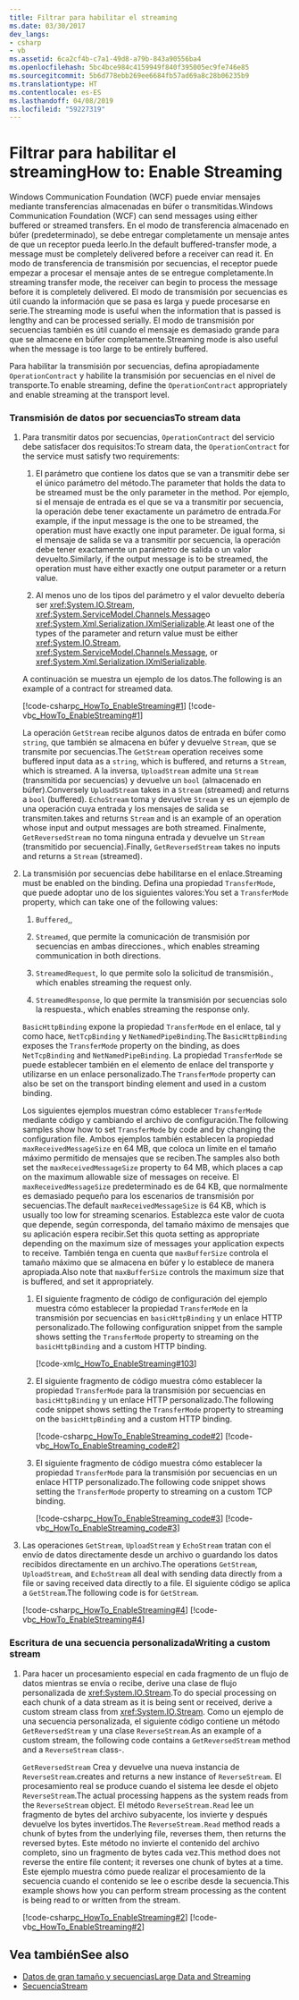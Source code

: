 ```yaml
---
title: Filtrar para habilitar el streaming
ms.date: 03/30/2017
dev_langs:
- csharp
- vb
ms.assetid: 6ca2cf4b-c7a1-49d8-a79b-843a90556ba4
ms.openlocfilehash: 5bc4bce984c4159949f840f395005ec9fe746e85
ms.sourcegitcommit: 5b6d778ebb269ee6684fb57ad69a8c28b06235b9
ms.translationtype: HT
ms.contentlocale: es-ES
ms.lasthandoff: 04/08/2019
ms.locfileid: "59227319"
---
```

# <a name="how-to-enable-streaming"></a><span data-ttu-id="220e0-102">Filtrar para habilitar el streaming</span><span class="sxs-lookup"><span data-stu-id="220e0-102">How to: Enable Streaming</span></span>
<span data-ttu-id="220e0-103">Windows Communication Foundation (WCF) puede enviar mensajes mediante transferencias almacenadas en búfer o transmitidas.</span><span class="sxs-lookup"><span data-stu-id="220e0-103">Windows Communication Foundation (WCF) can send messages using either buffered or streamed transfers.</span></span> <span data-ttu-id="220e0-104">En el modo de transferencia almacenado en búfer (predeterminado), se debe entregar completamente un mensaje antes de que un receptor pueda leerlo.</span><span class="sxs-lookup"><span data-stu-id="220e0-104">In the default buffered-transfer mode, a message must be completely delivered before a receiver can read it.</span></span> <span data-ttu-id="220e0-105">En modo de transferencia de transmisión por secuencias, el receptor puede empezar a procesar el mensaje antes de se entregue completamente.</span><span class="sxs-lookup"><span data-stu-id="220e0-105">In streaming transfer mode, the receiver can begin to process the message before it is completely delivered.</span></span> <span data-ttu-id="220e0-106">El modo de transmisión por secuencias es útil cuando la información que se pasa es larga y puede procesarse en serie.</span><span class="sxs-lookup"><span data-stu-id="220e0-106">The streaming mode is useful when the information that is passed is lengthy and can be processed serially.</span></span> <span data-ttu-id="220e0-107">El modo de transmisión por secuencias también es útil cuando el mensaje es demasiado grande para que se almacene en búfer completamente.</span><span class="sxs-lookup"><span data-stu-id="220e0-107">Streaming mode is also useful when the message is too large to be entirely buffered.</span></span>  
  
 <span data-ttu-id="220e0-108">Para habilitar la transmisión por secuencias, defina apropiadamente `OperationContract` y habilite la transmisión por secuencias en el nivel de transporte.</span><span class="sxs-lookup"><span data-stu-id="220e0-108">To enable streaming, define the `OperationContract` appropriately and enable streaming at the transport level.</span></span>  
  
### <a name="to-stream-data"></a><span data-ttu-id="220e0-109">Transmisión de datos por secuencias</span><span class="sxs-lookup"><span data-stu-id="220e0-109">To stream data</span></span>  
  
1.  <span data-ttu-id="220e0-110">Para transmitir datos por secuencias, `OperationContract` del servicio debe satisfacer dos requisitos:</span><span class="sxs-lookup"><span data-stu-id="220e0-110">To stream data, the `OperationContract` for the service must satisfy two requirements:</span></span>  
  
    1.  <span data-ttu-id="220e0-111">El parámetro que contiene los datos que se van a transmitir debe ser el único parámetro del método.</span><span class="sxs-lookup"><span data-stu-id="220e0-111">The parameter that holds the data to be streamed must be the only parameter in the method.</span></span> <span data-ttu-id="220e0-112">Por ejemplo, si el mensaje de entrada es el que se va a transmitir por secuencia, la operación debe tener exactamente un parámetro de entrada.</span><span class="sxs-lookup"><span data-stu-id="220e0-112">For example, if the input message is the one to be streamed, the operation must have exactly one input parameter.</span></span> <span data-ttu-id="220e0-113">De igual forma, si el mensaje de salida se va a transmitir por secuencia, la operación debe tener exactamente un parámetro de salida o un valor devuelto.</span><span class="sxs-lookup"><span data-stu-id="220e0-113">Similarly, if the output message is to be streamed, the operation must have either exactly one output parameter or a return value.</span></span>  
  
    2.  <span data-ttu-id="220e0-114">Al menos uno de los tipos del parámetro y el valor devuelto debería ser <xref:System.IO.Stream>, <xref:System.ServiceModel.Channels.Message>o <xref:System.Xml.Serialization.IXmlSerializable>.</span><span class="sxs-lookup"><span data-stu-id="220e0-114">At least one of the types of the parameter and return value must be either <xref:System.IO.Stream>, <xref:System.ServiceModel.Channels.Message>, or <xref:System.Xml.Serialization.IXmlSerializable>.</span></span>  
  
     <span data-ttu-id="220e0-115">A continuación se muestra un ejemplo de los datos.</span><span class="sxs-lookup"><span data-stu-id="220e0-115">The following is an example of a contract for streamed data.</span></span>  
  
     [!code-csharp[c_HowTo_EnableStreaming#1](../../../../samples/snippets/csharp/VS_Snippets_CFX/c_howto_enablestreaming/cs/service.cs#1)]
     [!code-vb[c_HowTo_EnableStreaming#1](../../../../samples/snippets/visualbasic/VS_Snippets_CFX/c_howto_enablestreaming/vb/service.vb#1)]  
  
     <span data-ttu-id="220e0-116">La operación `GetStream` recibe algunos datos de entrada en búfer como `string`, que también se almacena en búfer y devuelve `Stream`, que se transmite por secuencias.</span><span class="sxs-lookup"><span data-stu-id="220e0-116">The `GetStream` operation receives some buffered input data as a `string`, which is buffered, and returns a `Stream`, which is streamed.</span></span> <span data-ttu-id="220e0-117">A la inversa, `UploadStream` admite una `Stream` (transmitida por secuencias) y devuelve un `bool` (almacenado en búfer).</span><span class="sxs-lookup"><span data-stu-id="220e0-117">Conversely `UploadStream` takes in a `Stream` (streamed) and returns a `bool` (buffered).</span></span> `EchoStream` <span data-ttu-id="220e0-118">toma y devuelve `Stream` y es un ejemplo de una operación cuya entrada y los mensajes de salida se transmiten.</span><span class="sxs-lookup"><span data-stu-id="220e0-118">takes and returns `Stream` and is an example of an operation whose input and output messages are both streamed.</span></span> <span data-ttu-id="220e0-119">Finalmente, `GetReversedStream` no toma ninguna entrada y devuelve un `Stream` (transmitido por secuencia).</span><span class="sxs-lookup"><span data-stu-id="220e0-119">Finally, `GetReversedStream` takes no inputs and returns a `Stream` (streamed).</span></span>  
  
2.  <span data-ttu-id="220e0-120">La transmisión por secuencias debe habilitarse en el enlace.</span><span class="sxs-lookup"><span data-stu-id="220e0-120">Streaming must be enabled on the binding.</span></span> <span data-ttu-id="220e0-121">Defina una propiedad `TransferMode`, que puede adoptar uno de los siguientes valores:</span><span class="sxs-lookup"><span data-stu-id="220e0-121">You set a `TransferMode` property, which can take one of the following values:</span></span>  
  
    1.  `Buffered`<span data-ttu-id="220e0-122">,</span><span class="sxs-lookup"><span data-stu-id="220e0-122">,</span></span>  
  
    2.  `Streamed`<span data-ttu-id="220e0-123">, que permite la comunicación de transmisión por secuencias en ambas direcciones.</span><span class="sxs-lookup"><span data-stu-id="220e0-123">, which enables streaming communication in both directions.</span></span>  
  
    3.  `StreamedRequest`<span data-ttu-id="220e0-124">, lo que permite solo la solicitud de transmisión.</span><span class="sxs-lookup"><span data-stu-id="220e0-124">, which enables streaming the request only.</span></span>  
  
    4.  `StreamedResponse`<span data-ttu-id="220e0-125">, lo que permite la transmisión por secuencias solo la respuesta.</span><span class="sxs-lookup"><span data-stu-id="220e0-125">, which enables streaming the response only.</span></span>  
  
     <span data-ttu-id="220e0-126">`BasicHttpBinding` expone la propiedad `TransferMode` en el enlace, tal y como hace, `NetTcpBinding` y `NetNamedPipeBinding`.</span><span class="sxs-lookup"><span data-stu-id="220e0-126">The `BasicHttpBinding` exposes the `TransferMode` property on the binding, as does `NetTcpBinding` and `NetNamedPipeBinding`.</span></span> <span data-ttu-id="220e0-127">La propiedad `TransferMode` se puede establecer también en el elemento de enlace del transporte y utilizarse en un enlace personalizado.</span><span class="sxs-lookup"><span data-stu-id="220e0-127">The `TransferMode` property can also be set on the transport binding element and used in a custom binding.</span></span>  
  
     <span data-ttu-id="220e0-128">Los siguientes ejemplos muestran cómo establecer `TransferMode` mediante código y cambiando el archivo de configuración.</span><span class="sxs-lookup"><span data-stu-id="220e0-128">The following samples show how to set `TransferMode` by code and by changing the configuration file.</span></span> <span data-ttu-id="220e0-129">Ambos ejemplos también establecen la propiedad `maxReceivedMessageSize` en 64 MB, que coloca un límite en el tamaño máximo permitido de mensajes que se reciben.</span><span class="sxs-lookup"><span data-stu-id="220e0-129">The samples also both set the `maxReceivedMessageSize` property to 64 MB, which places a cap on the maximum allowable size of messages on receive.</span></span> <span data-ttu-id="220e0-130">El `maxReceivedMessageSize` predeterminado es de 64 KB, que normalmente es demasiado pequeño para los escenarios de transmisión por secuencias.</span><span class="sxs-lookup"><span data-stu-id="220e0-130">The default `maxReceivedMessageSize` is 64 KB, which is usually too low for streaming scenarios.</span></span> <span data-ttu-id="220e0-131">Establezca este valor de cuota que depende, según corresponda, del tamaño máximo de mensajes que su aplicación espera recibir.</span><span class="sxs-lookup"><span data-stu-id="220e0-131">Set this quota setting as appropriate depending on the maximum size of messages your application expects to receive.</span></span> <span data-ttu-id="220e0-132">También tenga en cuenta que `maxBufferSize` controla el tamaño máximo que se almacena en búfer y lo establece de manera apropiada.</span><span class="sxs-lookup"><span data-stu-id="220e0-132">Also note that `maxBufferSize` controls the maximum size that is buffered, and set it appropriately.</span></span>  
  
    1.  <span data-ttu-id="220e0-133">El siguiente fragmento de código de configuración del ejemplo muestra cómo establecer la propiedad `TransferMode` en la transmisión por secuencias en `basicHttpBinding` y un enlace HTTP personalizado.</span><span class="sxs-lookup"><span data-stu-id="220e0-133">The following configuration snippet from the sample shows setting the `TransferMode` property to streaming on the `basicHttpBinding` and a custom HTTP binding.</span></span>  
  
         [!code-xml[c_HowTo_EnableStreaming#103](../../../../samples/snippets/csharp/VS_Snippets_CFX/c_howto_enablestreaming/common/app.config#103)]   
  
    2.  <span data-ttu-id="220e0-134">El siguiente fragmento de código muestra cómo establecer la propiedad `TransferMode` para la transmisión por secuencias en `basicHttpBinding` y un enlace HTTP personalizado.</span><span class="sxs-lookup"><span data-stu-id="220e0-134">The following code snippet shows setting the `TransferMode` property to streaming on the `basicHttpBinding` and a custom HTTP binding.</span></span>  
  
         [!code-csharp[c_HowTo_EnableStreaming_code#2](../../../../samples/snippets/csharp/VS_Snippets_CFX/c_howto_enablestreaming_code/cs/c_howto_enablestreaming_code.cs#2)]
         [!code-vb[c_HowTo_EnableStreaming_code#2](../../../../samples/snippets/visualbasic/VS_Snippets_CFX/c_howto_enablestreaming_code/vb/c_howto_enablestreaming_code.vb#2)]  
  
    3.  <span data-ttu-id="220e0-135">El siguiente fragmento de código muestra cómo establecer la propiedad `TransferMode` para la transmisión por secuencias en un enlace HTTP personalizado.</span><span class="sxs-lookup"><span data-stu-id="220e0-135">The following code snippet shows setting the `TransferMode` property to streaming on a custom TCP binding.</span></span>  
  
         [!code-csharp[c_HowTo_EnableStreaming_code#3](../../../../samples/snippets/csharp/VS_Snippets_CFX/c_howto_enablestreaming_code/cs/c_howto_enablestreaming_code.cs#3)]
         [!code-vb[c_HowTo_EnableStreaming_code#3](../../../../samples/snippets/visualbasic/VS_Snippets_CFX/c_howto_enablestreaming_code/vb/c_howto_enablestreaming_code.vb#3)]  
  
3.  <span data-ttu-id="220e0-136">Las operaciones `GetStream`, `UploadStream` y `EchoStream` tratan con el envío de datos directamente desde un archivo o guardando los datos recibidos directamente en un archivo.</span><span class="sxs-lookup"><span data-stu-id="220e0-136">The operations `GetStream`, `UploadStream`, and `EchoStream` all deal with sending data directly from a file or saving received data directly to a file.</span></span> <span data-ttu-id="220e0-137">El siguiente código se aplica a `GetStream`.</span><span class="sxs-lookup"><span data-stu-id="220e0-137">The following code is for `GetStream`.</span></span>  
  
     [!code-csharp[c_HowTo_EnableStreaming#4](../../../../samples/snippets/csharp/VS_Snippets_CFX/c_howto_enablestreaming/cs/service.cs#4)]
     [!code-vb[c_HowTo_EnableStreaming#4](../../../../samples/snippets/visualbasic/VS_Snippets_CFX/c_howto_enablestreaming/vb/service.vb#4)]  
  
### <a name="writing-a-custom-stream"></a><span data-ttu-id="220e0-138">Escritura de una secuencia personalizada</span><span class="sxs-lookup"><span data-stu-id="220e0-138">Writing a custom stream</span></span>  
  
1.  <span data-ttu-id="220e0-139">Para hacer un procesamiento especial en cada fragmento de un flujo de datos mientras se envía o recibe, derive una clase de flujo personalizada de <xref:System.IO.Stream>.</span><span class="sxs-lookup"><span data-stu-id="220e0-139">To do special processing on each chunk of a data stream as it is being sent or received, derive a custom stream class from <xref:System.IO.Stream>.</span></span> <span data-ttu-id="220e0-140">Como un ejemplo de una secuencia personalizada, el siguiente código contiene un método `GetReversedStream` y una clase `ReverseStream`.</span><span class="sxs-lookup"><span data-stu-id="220e0-140">As an example of a custom stream, the following code contains a `GetReversedStream` method and a `ReverseStream` class-.</span></span>  
  
     `GetReversedStream` <span data-ttu-id="220e0-141">Crea y devuelve una nueva instancia de `ReverseStream`.</span><span class="sxs-lookup"><span data-stu-id="220e0-141">creates and returns a new instance of `ReverseStream`.</span></span> <span data-ttu-id="220e0-142">El procesamiento real se produce cuando el sistema lee desde el objeto `ReverseStream`.</span><span class="sxs-lookup"><span data-stu-id="220e0-142">The actual processing happens as the system reads from the `ReverseStream` object.</span></span> <span data-ttu-id="220e0-143">El método `ReverseStream.Read` lee un fragmento de bytes del archivo subyacente, los invierte y después devuelve los bytes invertidos.</span><span class="sxs-lookup"><span data-stu-id="220e0-143">The `ReverseStream.Read` method reads a chunk of bytes from the underlying file, reverses them, then returns the reversed bytes.</span></span> <span data-ttu-id="220e0-144">Este método no invierte el contenido del archivo completo, sino un fragmento de bytes cada vez.</span><span class="sxs-lookup"><span data-stu-id="220e0-144">This method does not reverse the entire file content; it reverses one chunk of bytes at a time.</span></span> <span data-ttu-id="220e0-145">Este ejemplo muestra cómo puede realizar el procesamiento de la secuencia cuando el contenido se lee o escribe desde la secuencia.</span><span class="sxs-lookup"><span data-stu-id="220e0-145">This example shows how you can perform stream processing as the content is being read to or written from the stream.</span></span>  
  
     [!code-csharp[c_HowTo_EnableStreaming#2](../../../../samples/snippets/csharp/VS_Snippets_CFX/c_howto_enablestreaming/cs/service.cs#2)]
     [!code-vb[c_HowTo_EnableStreaming#2](../../../../samples/snippets/visualbasic/VS_Snippets_CFX/c_howto_enablestreaming/vb/service.vb#2)]  
  
## <a name="see-also"></a><span data-ttu-id="220e0-146">Vea también</span><span class="sxs-lookup"><span data-stu-id="220e0-146">See also</span></span>

- [<span data-ttu-id="220e0-147">Datos de gran tamaño y secuencias</span><span class="sxs-lookup"><span data-stu-id="220e0-147">Large Data and Streaming</span></span>](../../../../docs/framework/wcf/feature-details/large-data-and-streaming.md)
- [<span data-ttu-id="220e0-148">Secuencia</span><span class="sxs-lookup"><span data-stu-id="220e0-148">Stream</span></span>](../../../../docs/framework/wcf/samples/stream.md)
